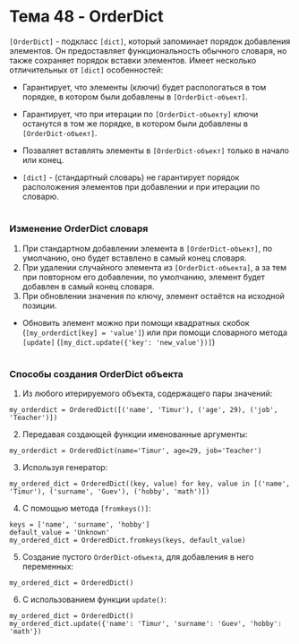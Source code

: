 # Тема 48 - OrderDict

`[OrderDict]` - подкласс `[dict]`, который запоминает порядок добавления элементов. Он предоставляет функциональность обычного словаря, но также сохраняет порядок вставки элементов. Имеет несколько отличительных от `[dict]` особенностей:

   - Гарантирует, что элементы (ключи) будет распологаться в том порядке, в котором были добавлены в `[OrderDict-объект]`.
   - Гарантирует, что при итерации по `[OrderDict-объекту]` ключи останутся в том же порядке, в котором были добавлены в `[OrderDict-объект]`.
   - Позваляет вставлять элементы в `[OrderDict-объект]` только в начало или конец.  
  
   - `[dict]` - (стандартный словарь) не гарантирует порядок расположения элементов при добавлении и при итерации по словарю.
#
### Изменение OrderDict словаря

1. При стандартном добавлении элемента в `[OrderDict-объект]`, по умолчанию, оно будет вставлено в самый конец словаря.
2. При удалении случайного элемента из `[OrderDict-объекта]`, а за тем при повторном его добавлении, по умолчанию, элемент будет добавлен в самый конец словаря.
3. При обновлении значения по ключу, элемент остаётся на исходной позиции.

- Обновить элемент можно при помощи квадратных скобок (`[my_orderdict[key] = 'value']`) или при помощи словарного метода `[update]` (`[my_dict.update({'key': 'new_value'})]`)

#
### Способы создания OrderDict объекта

1. Из любого итерируемого объекта, содержащего пары значений:
```
my_orderdict = OrderedDict([('name', 'Timur'), ('age', 29), ('job', 'Teacher')])
```
2. Передавая создающей функции именованные аргументы:
```
my_orderdict = OrderedDict(name='Timur', age=29, job='Teacher')
```
3. Используя генератор:
```
my_ordered_dict = OrderedDict((key, value) for key, value in [('name', 'Timur'), ('surname', 'Guev'), ('hobby', 'math')])
```
4. С помощью метода `[fromkeys()]`:
```
keys = ['name', 'surname', 'hobby']
default_value = 'Unknown'
my_ordered_dict = OrderedDict.fromkeys(keys, default_value)
```
5. Создание пустого `OrderDict-объекта`, для добавления в него переменных:
```
my_ordered_dict = OrderedDict()
```
6. С использованием функции `update()`:
```
my_ordered_dict = OrderedDict()
my_ordered_dict.update({'name': 'Timur', 'surname': 'Guev', 'hobby': 'math'})
```





